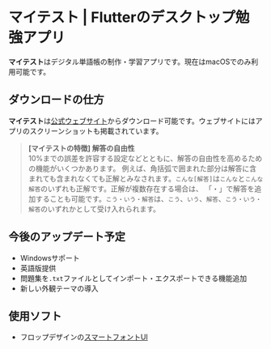 # マイテスト | Flutterのデスクトップ勉強アプリ

**マイテスト**はデジタル単語帳の制作・学習アプリです。現在はmacOSでのみ利用可能です。

## ダウンロードの仕方

**マイテスト**は[公式ウェブサイト](https://tamitakada.github.io/mytest-website/)からダウンロード可能です。ウェブサイトにはアプリのスクリーンショットも掲載されています。

> **[マイテストの特徴] 解答の自由性**  
> 10%までの誤差を許容する設定などとともに、解答の自由性を高めるための機能がいくつかあります。
> 例えば、角括弧で囲まれた部分は解答に含まれても含まれなくても正解とみなされます。`こんな[解答]`は`こんな`と`こんな解答`のいずれも正解です。正解が複数存在する場合は、
> 「・」で解答を追加することも可能です。`こう・いう・解答`は、`こう`、`いう`、`解答`、`こう・いう・解答`のいずれかとして受け入れられます。

## 今後のアップデート予定
* Windowsサポート
* 英語版提供
* 問題集を`.txt`ファイルとしてインポート・エクスポートできる機能追加
* 新しい外観テーマの導入

## 使用ソフト
* フロップデザインの[スマートフォントUI](https://booth.pm/en/items/2296502)
